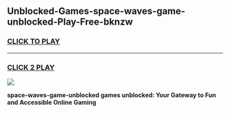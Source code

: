 
## Unblocked-Games-space-waves-game-unblocked-Play-Free-bknzw
<h3>
<a href="https://premium76.site?title=space-waves-game-unblocked&ref=24M">CLICK TO PLAY</a></h3>
<hr>

<h3>
<a href="https://premium76.site?title=space-waves-game-unblocked&ref=24M">CLICK 2 PLAY</a>
  
</h3>

<a href="https://premium76.site?title=space-waves-game-unblocked&ref=24M"><img src="https://clearcache.store/games.png"></a>


**space-waves-game-unblocked games unblocked: Your Gateway to Fun and Accessible Online Gaming**

